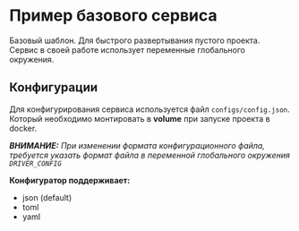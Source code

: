 # Пример базового сервиса

Базовый шаблон. 
Для быстрого развертывания пустого проекта.  
Сервис в своей работе использует переменные глобального окружения.

## Конфигурации

Для конфигурирования сервиса используется файл `configs/config.json`. Который необходимо монтировать в **volume** при запуске проекта в docker.

_**ВНИМАНИЕ:** При изменении формата конфигурационного файла, требуется указать формат файла в переменной глобального окружения `DRIVER_CONFIG`_

**Конфигуратор поддерживает:**
-   json (default)
-   toml
-   yaml


